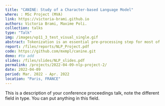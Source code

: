 ```yaml
---
title: "CANINE: Study of a Character-based Language Model"
where: : MSc Project (MVA)
link: https://victoria-brami.github.io 
authors: Victoria Brami, Maxime Poli.
collection: talks
type: "Talk"
img: /images/vp11_3_test_visual_single.gif
abstract: Tokenization is an essential pre-processing step for most of NLP models. Now state-of-the-art models, like BERT, have adopted subword tokenization but it yields intrinsic issues. Models trained which such tokenization tend to be senstivie to the noise present in the training data, would it be naturally present or adversarially created. Moreover, splitting sentences into subwords may work well in English, but it is not adapted for other languages with a different morphology. Using character-based models can be a way to tackle those issues CANINE is a recent Transformer-based model that directly uses a sequence of characters as the input without explicit tokenization.
report: /files/reports/NLP_Project.pdf
code: https://github.com/mxmpl/canine.git
demo: #to add
slides: /files/slides/NLP_slides.pdf
permalink: /projects/2022-04-09-nlp-project-2/
date: 2022-04-09
period: Mar. 2022 - Apr. 2022
location: "Paris, FRANCE"
---
```


This is a description of your conference proceedings talk, note the different field in type. You can put anything in this field.
